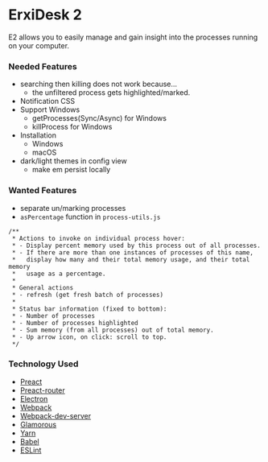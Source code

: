 # ErxiDesk 2

E2 allows you to easily manage and gain insight into the processes running on your computer.

### Needed Features

- searching then killing does not work because...
  - the unfiltered process gets highlighted/marked.
- Notification CSS
- Support Windows
  - getProcesses(Sync/Async) for Windows
  - killProcess for Windows
- Installation
  - Windows
  - macOS
- dark/light themes in config view
  - make em persist locally

### Wanted Features

- separate un/marking processes
- `asPercentage` function in `process-utils.js`

```
/**
 * Actions to invoke on individual process hover:
 * - Display percent memory used by this process out of all processes.
 * - If there are more than one instances of processes of this name,
 *   display how many and their total memory usage, and their total memory
 *   usage as a percentage.
 *
 * General actions
 * - refresh (get fresh batch of processes)
 *
 * Status bar information (fixed to bottom):
 * - Number of processes
 * - Number of processes highlighted
 * - Sum memory (from all processes) out of total memory.
 * - Up arrow icon, on click: scroll to top.
 */
```

### Technology Used
- [Preact](https://github.com/developit/preact)
- [Preact-router](https://github.com/developit/preact-router)
- [Electron](https://github.com/electron/electron)
- [Webpack](https://github.com/webpack/webpack)
- [Webpack-dev-server](https://github.com/webpack/webpack-dev-server)
- [Glamorous](https://medium.com/@kentcdodds/introducing-glamorous-fb3c9f4ed20e)
- [Yarn](https://github.com/yarnpkg/yarn)
- [Babel](https://babeljs.io)
- [ESLint](https://eslint.org)
